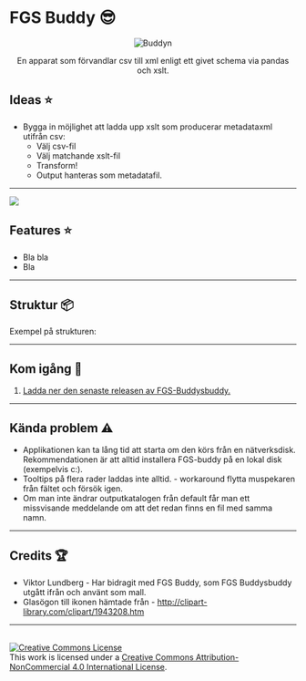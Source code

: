 # FGS Buddy :sunglasses:


<div style="text-align: center;">

![Buddyn](Buddy.ico)<br>



En apparat som förvandlar csv till xml enligt ett givet schema via pandas och xslt.
</div>

## Ideas :star:
* Bygga in möjlighet att ladda upp xslt som producerar metadataxml utifrån csv:
  *   Välj csv-fil
  *   Välj matchande xslt-fil
  *   Transform!
  *   Output hanteras som metadatafil.
---


![](screenv1_1.PNG)


## Features :star:
* Bla bla
* Bla 


---

## Struktur :package:

Exempel på strukturen: <br>



---

## Kom igång :rocket:

1. [Ladda ner den senaste releasen av FGS-Buddysbuddy.](https://github.com/s99mol/FGSBuddysbuddy)
  

---

## Kända problem :warning:

* Applikationen kan ta lång tid att starta om den körs från en nätverksdisk. Rekommendationen är att alltid installera FGS-buddy på en lokal disk (exempelvis c:).
* Tooltips på flera rader laddas inte alltid. - workaround flytta muspekaren från fältet och försök igen.
* Om man inte ändrar outputkatalogen från default får man ett missvisande meddelande om att det redan finns en fil med samma namn.



---

## Credits :trophy:

* Viktor Lundberg - Har bidragit med FGS Buddy, som FGS Buddysbuddy utgått ifrån och använt som mall.
* Glasögon till ikonen hämtade från - http://clipart-library.com/clipart/1943208.htm  

---
<br>
<a rel="license" href="http://creativecommons.org/licenses/by-nc/4.0/"><img alt="Creative Commons License" style="border-width:0" src="https://i.creativecommons.org/l/by-nc/4.0/88x31.png" /></a><br />This work is licensed under a <a rel="license" href="http://creativecommons.org/licenses/by-nc/4.0/">Creative Commons Attribution-NonCommercial 4.0 International License</a>.

